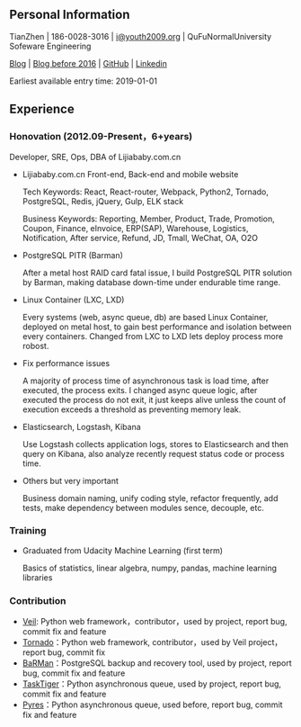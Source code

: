 ## Personal Information

TianZhen | 186-0028-3016 | i@youth2009.org | QuFuNormalUniversity Sofeware Engineering

[Blog](https://youth2009.org/) | [Blog before 2016](https://old.youth2009.org/blog/archives/) | [GitHub](https://github.com/dawncold) | [Linkedin](https://linkedin.com/in/dctz)

Earliest available entry time: 2019-01-01

## Experience
### Honovation (2012.09-Present，6+years)
Developer, SRE, Ops, DBA of Lijiababy.com.cn

* Lijiababy.com.cn Front-end, Back-end and mobile website

  Tech Keywords: React, React-router, Webpack, Python2, Tornado, PostgreSQL, Redis, jQuery, Gulp, ELK stack

  Business Keywords: Reporting, Member, Product, Trade, Promotion, Coupon, Finance, eInvoice, ERP(SAP), Warehouse, Logistics, Notification, After service, Refund, JD, Tmall, WeChat, OA, O2O

* PostgreSQL PITR (Barman)
  
  After a metal host RAID card fatal issue, I build PostgreSQL PITR solution by Barman, making database down-time under endurable time range.

* Linux Container (LXC, LXD)
  
  Every systems (web, async queue, db) are based Linux Container, deployed on metal host, to gain best performance and isolation between every containers. Changed from LXC to LXD lets deploy process more robost.

* Fix performance issues
  
  A majority of process time of asynchronous task is load time, after executed, the process exits. I changed async queue logic, after executed the process do not exit, it just keeps alive unless the count of execution exceeds a threshold as preventing memory leak.

* Elasticsearch, Logstash, Kibana
  
  Use Logstash collects application logs, stores to Elasticsearch and then query on Kibana, also analyze recently request status code or process time.
  
* Others but very important
  
  Business domain naming, unify coding style, refactor frequently, add tests, make dependency between modules sence, decouple, etc.

### Training

* Graduated from Udacity Machine Learning (first term)
  
  Basics of statistics, linear algebra, numpy, pandas, machine learning libraries

### Contribution
* [Veil](https://github.com/honovation/veil): Python web framework，contributor，used by project, report bug, commit fix and feature
* [Tornado](https://github.com/tornadoweb/tornado)：Python web framework, contributor，used by Veil project，report bug, commit fix
* [BaRMan](https://github.com/2ndquadrant-it/barman)：PostgreSQL backup and recovery tool, used by project, report bug, commit fix and feature
* [TaskTiger](https://github.com/closeio/tasktiger)：Python asynchronous queue, used by project, report bug, commit fix and feature
* [Pyres](https://github.com/binarydud/pyres)：Python asynchronous queue, used before, report bug, commit fix and feature
